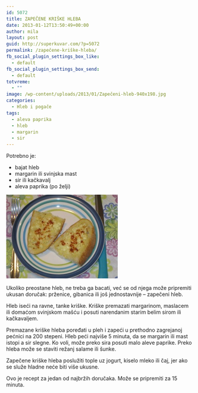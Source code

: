 ```yaml
---
id: 5072
title: ZAPEČENE KRIŠKE HLEBA
date: 2013-01-12T13:50:49+00:00
author: mila
layout: post
guid: http://superkuvar.com/?p=5072
permalink: /zapečene-kriške-hleba/
fb_social_plugin_settings_box_like:
  - default
fb_social_plugin_settings_box_send:
  - default
totvreme:
  - ""
image: /wp-content/uploads/2013/01/Zapečeni-hleb-940x198.jpg
categories:
  - Hleb i pogače
tags:
  - aleva paprika
  - hleb
  - margarin
  - sir
---
```

Potrebno je:

  * bajat hleb
  * margarin ili svinjska mast
  * sir ili kačkavalj
  * aleva paprika (po želji)

<img class="alignnone size-medium wp-image-5073" src="/wp-content/uploads/2013/01/Zapečeni-hleb-300x225.jpg" alt="Zapečeni hleb" width="300" height="225" /> 

Ukoliko preostane hleb, ne treba ga bacati, već se od njega može pripremiti ukusan doručak: prženice, gibanica ili još jednostavnije – zapečeni hleb.

Hleb iseći na ravne, tanke kriške. Kriške premazati margarinom, maslacem ili domaćom svinjskom mašću i posuti narendanim starim belim sirom ili kačkavaljem.

Premazane kriške hleba poređati u pleh i zapeći u prethodno zagrejanoj pećnici na 200 stepeni. Hleb peći najviše 5 minuta, da se margarin ili mast istopi a sir slegne. Ko voli, može preko sira posuti malo aleve paprike. Preko hleba može se staviti režanj salame ili šunke.

Zapečene kriške hleba poslužiti tople uz jogurt, kiselo mleko ili čaj, jer ako se služe hladne neće biti više ukusne.

Ovo je recept za jedan od najbržih doručaka. Može se pripremiti za 15 minuta.